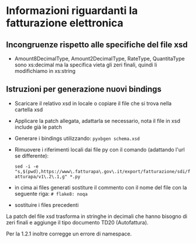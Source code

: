 # Informazioni riguardanti la fatturazione elettronica

## Incongruenze rispetto alle specifiche del file xsd

* Amount8DecimalType, Amount2DecimalType, RateType, QuantitaType sono xs:decimal
  ma la specifica vieta gli zeri finali, quindi li modifichiamo in xs:string

## Istruzioni per generazione nuovi bindings

* Scaricare il relativo xsd in locale o copiare il file che si trova nella cartella xsd
* Applicare la patch allegata, adattarla se necessario, nota il file in xsd include già le patch
* Generare i bindings utilizzando: `pyxbgen schema.xsd`
* Rimuovere i riferimenti locali dai file py con il comando (adattando l'url se differente):

  `sed -i -e "s,$(pwd),https://www\.fatturapa\.gov\.it/export/fatturazione/sdi/fatturapa/v1\.2\.1,g" *.py`

* in cima ai files generati sostiture il commento con il nome del file con la seguente riga:
  `# flake8: noqa`
* sostituire i files precedenti

La patch del file xsd trasforma in stringhe in decimali che hanno bisogno di zeri finali
e aggiunge il tipo documento TD20 (Autofattura).

Per la 1.2.1 inoltre corregge un errore di namespace.
